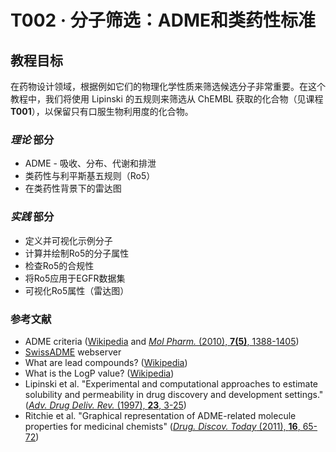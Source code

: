 # T002 · 分子筛选：ADME和类药性标准

## 教程目标

在药物设计领域，根据例如它们的物理化学性质来筛选候选分子非常重要。在这个教程中，我们将使用 Lipinski 的五规则来筛选从 ChEMBL 获取的化合物（见课程 __T001__），以保留只有口服生物利用度的化合物。

### _理论_ 部分

* ADME - 吸收、分布、代谢和排泄
* 类药性与利平斯基五规则（Ro5）
* 在类药性背景下的雷达图

### _实践_ 部分

* 定义并可视化示例分子
* 计算并绘制Ro5的分子属性
* 检查Ro5的合规性
* 将Ro5应用于EGFR数据集
* 可视化Ro5属性（雷达图）

### 参考文献

* ADME criteria ([Wikipedia](https://en.wikipedia.org/wiki/ADME) and [<i>Mol Pharm.</i> (2010), <b>7(5)</b>, 1388-1405](https://www.ncbi.nlm.nih.gov/pmc/articles/PMC3025274/))
* [SwissADME](https://www.nature.com/articles/srep42717) webserver
* What are lead compounds? ([Wikipedia](https://en.wikipedia.org/wiki/Lead_compound))
* What is the LogP value? ([Wikipedia](https://en.wikipedia.org/wiki/Partition_coefficient))
* Lipinski et al. "Experimental and computational approaches to estimate solubility and permeability in drug discovery and development settings." ([<i>Adv. Drug Deliv. Rev.</i> (1997), <b>23</b>, 3-25](https://www.sciencedirect.com/science/article/pii/S0169409X96004231))
* Ritchie et al. "Graphical representation of ADME-related molecule properties for medicinal chemists" ([<i>Drug. Discov. Today</i> (2011), <b>16</b>, 65-72](https://www.ncbi.nlm.nih.gov/pubmed/21074634))